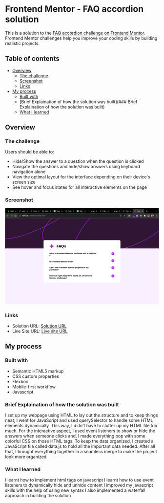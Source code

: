 # Frontend Mentor - FAQ accordion solution

This is a solution to the [FAQ accordion challenge on Frontend Mentor](https://www.frontendmentor.io/challenges/faq-accordion-wyfFdeBwBz). Frontend Mentor challenges help you improve your coding skills by building realistic projects. 

## Table of contents

- [Overview](#overview)
  - [The challenge](#the-challenge)
  - [Screenshot](#screenshot)
  - [Links](#links)
- [My process](#my-process)
  - [Built with](#built-with)
  - [Brief Explaination of how the solution was built](### Brief Explaination of how the solution was built)
  - [What I learned](#what-i-learned)


## Overview

### The challenge

Users should be able to:

- Hide/Show the answer to a question when the question is clicked
- Navigate the questions and hide/show answers using keyboard navigation alone
- View the optimal layout for the interface depending on their device's screen size
- See hover and focus states for all interactive elements on the page

### Screenshot

![](./assets/images/Screen%20Shot%202023-12-07%20at%205.27.31%20AM.png)



### Links

- Solution URL: [Solution URL ](https://www.frontendmentor.io/challenges/faq-accordion-wyfFdeBwBz/hub)
- Live Site URL: [Live site URL ](https://gentle-field-0454c570f.4.azurestaticapps.net/)

## My process

### Built with
- Semantic HTML5 markup
- CSS custom properties
- Flexbox
- Mobile-first workflow
- Javascript


### Brief Explaination of how the solution was built
 I set up my webpage using HTML to lay out the structure and to keep things neat, I went for JavaScript and used querySelector to handle some HTML elements dynamically. This way, I didn't have to clutter up my HTML file too much. For the interactive aspect, I used event listeners to show or hide the answers when someone clicks and, I made everything pop with some colorful CSS on those HTML tags.
 To keep the data organized, I created a JavaScript file called data.js to hold all the important data needed. After all that, I brought everything together in a seamless merge to make the project look more organized 

### What I learned
I learnt how to implement html tags on javascript 
I learnt how to use event listeners to dynamically hide and unhide content
I improved my javascript skills with the help of using new syntax
I also implemented a waterfall approach in building the solution
